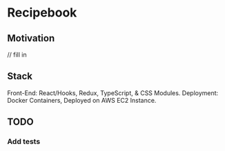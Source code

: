 # Recipebook

## Motivation
// fill in 

## Stack
Front-End: React/Hooks, Redux, TypeScript, & CSS Modules.
Deployment: Docker Containers, Deployed on AWS EC2 Instance.

## TODO

### Add tests
